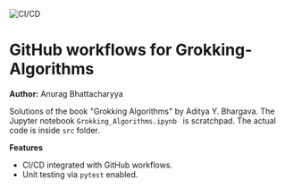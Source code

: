 ![CI/CD](https://github.com/anurag-bha/Grokking-Algorithms/actions/workflows/Python_env.yml/badge.svg)

# GitHub workflows for Grokking-Algorithms
**Author:** Anurag Bhattacharyya

Solutions of the book "Grokking Algorithms" by Aditya Y. Bhargava.
The Jupyter notebook `Grokking_Algorithms.ipynb ` is scratchpad. The actual code is inside `src` folder.

**Features**
* CI/CD integrated with GitHub workflows.
* Unit testing via `pytest` enabled.


